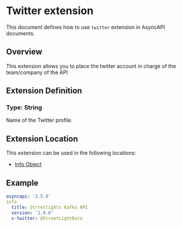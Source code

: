 # Twitter extension
This document defines how to use `twitter` extension in AsyncAPI documents.

## Overview 
This extension allows you to place the twitter account in charge of the team/company of the API

## Extension Definition


### Type: String

Name of the Twitter profile.

## Extension Location 

This extension can be used in the following locations:
- [Info Object](https://www.asyncapi.com/docs/reference/specification/v2.5.0#infoObject)

## Example

```yaml
asyncapi: '2.5.0'
info
  title: Strretlights Kafka API
  version: '1.0.0'
  x-twitter: @StreetLightData
```
